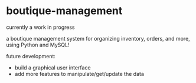 # boutique-management
currently a work in progress 

a boutique management system for organizing inventory, orders, and more, using Python and MySQL! 

future development: 
- build a graphical user interface 
- add more features to manipulate/get/update the data 
